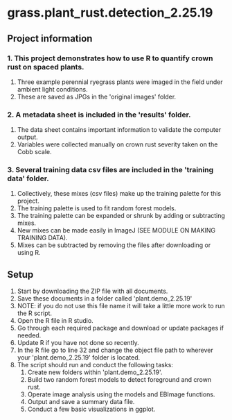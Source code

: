 # grass.plant_rust.detection_2.25.19

## Project information
### 1. This project demonstrates how to use R to quantify crown rust on spaced plants.  
   1. Three example perennial ryegrass plants were imaged in the field under ambient light conditions.
   1. These are saved as JPGs in the 'original images' folder.
### 2. A metadata sheet is included in the 'results' folder.  
   1. The data sheet contains important information to validate the computer output.
   1. Variables were collected manually on crown rust severity taken on the Cobb scale.
### 3. Several training data csv files are included in the 'training data' folder.  
   1. Collectively, these mixes (csv files) make up the training palette for this project.
   1. The training palette is used to fit random forest models.
   1. The training palette can be expanded or shrunk by adding or subtracting mixes.
   1. New mixes can be made easily in ImageJ (SEE MODULE ON MAKING TRAINING DATA).
   1. Mixes can be subtracted by removing the files after downloading or using R.


## Setup
1. Start by downloading the ZIP file with all documents.
1. Save these documents in a folder called 'plant.demo_2.25.19'
1. NOTE: if you do not use this file name it will take a little more work to run the R script.
1. Open the R file in R studio.
1. Go through each required package and download or update packages if needed.
1. Update R if you have not done so recently.
1. In the R file go to line 32 and change the object file path to wherever your 'plant.demo_2.25.19' folder is located.
1. The script should run and conduct the following tasks:
   1. Create new folders within 'plant.demo_2.25.19'.
   1. Build two random forest models to detect foreground and crown rust.
   1. Operate image analysis using the models and EBImage functions.
   1. Output and save a summary data file.
   1. Conduct a few basic visualizations in ggplot.
